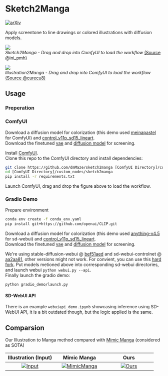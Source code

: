 # Sketch2Manga

[![arXiv](https://img.shields.io/badge/arXiv-2403.08266-<COLOR>)](https://arxiv.org/abs/2403.08266)

Apply screentone to line drawings or colored illustrations with diffusion models.

<p float="center">
  <img src="https://github.com/dmMaze/sketch2manga/assets/51270320/85098012-68d8-471f-b8ed-0476d856cce5" />
  <br>
    <em>Sketch2Manga - Drag and drop into ComfyUI to load the workflow </em>
  <a href="https://twitter.com/ini_pmh/status/715578786830417921/photo/1">(Source @ini_pmh)</a>
</p>

<p float="center">
  <img src="https://github.com/dmMaze/sketch2manga/assets/51270320/ecaf6632-e108-4a8d-9e7e-8882bdb2e620" />
  <br>
    <em>Illustration2Manga - Drag and drop into ComfyUI to load the workflow </em>
  <a href="https://danbooru.donmai.us/posts/5493050">(Source @curecu8)</a>
</p>




## Usage

### Preperation

### ComfyUI

Download a diffusion model for colorization (this demo used [meinapastel](https://civitai.com/models/11866/meinapastel) for ComfyUI) and [control_v11p_sd15_lineart](https://huggingface.co/lllyasviel/ControlNet-v1-1/blob/main/control_v11p_sd15_lineart.pth).  
Download the finetuned [vae](https://huggingface.co/dreMaz/sketch2manga/blob/main/vae/mangatone_default.ckpt) and [diffusion model](https://huggingface.co/dreMaz/sketch2manga/blob/main/mangatone.ckpt) for screening.

Install [ComfyUI](https://github.com/comfyanonymous/ComfyUI).  
Clone this repo to the ComfyUI directory and install dependencies:
``` bash
git clone https://github.com/dmMaze/sketch2manga [ComfyUI Directory]/custom_nodes/sketch2manga
cd [ComfyUI Directory]/custom_nodes/sketch2manga 
pip install -r requirements.txt
```
Launch ComfyUI, drag and drop the figure above to load the workflow.


### Gradio Demo

Prepare environment
```  bash
conda env create -f conda_env.yaml
pip install git+https://github.com/openai/CLIP.git
```

Download a diffusion model for colorization (this demo used [anything-v4.5](https://huggingface.co/ckpt/anything-v4.5-vae-swapped/tree/main) for sd-webui) and [control_v11p_sd15_lineart](https://huggingface.co/lllyasviel/ControlNet-v1-1/blob/main/control_v11p_sd15_lineart.pth).  
Download the finetuned [vae](https://huggingface.co/dreMaz/sketch2manga/blob/main/vae/mangatone_default.ckpt) and [diffusion model](https://huggingface.co/dreMaz/sketch2manga/blob/main/mangatone.ckpt) for screening.  

We're using stable-diffusion-webui @ [bef51aed](https://github.com/AUTOMATIC1111/stable-diffusion-webui/commit/bef51aed032c0aaa5cfd80445bc4cf0d85b408b5) and sd-webui-controlnet @ [aa2aa81](https://github.com/Mikubill/sd-webui-controlnet/commit/aa2aa812e86a1f47ef360572888d66027d640f60), other versions might not work. For convient, you can use this [hard fork](https://github.com/dmMaze/stable-diffusion-webui-with-controlnet).  Put models metioned above into corresponding sd-webui directories, and launch webui ```python webui.py --api```.  
Finally launch the gradio demo:  
```
python gradio_demo/launch.py
```

#### SD-WebUI API
There is an example ```webuiapi_demo.ipynb``` showcasing inference using SD-WebUI API, it is a bit outdated though, but the logic applied is the same.

## Comparsion
Our Illustration to Manga method compared with [Mimic Manga](https://lllyasviel.github.io/MangaFilter/) (considered as SOTA)
<table>
  <thead>
    <tr>
      <th align="center" width="33%">Illustration (Input)</th>
      <th align="center" width="33%">Mimic Manga</th>
      <th align="center" width="33%">Ours</th>
    </tr>
  </thead>
  <tbody>
    <tr>
      <td align="center" >
        <a href="https://github.com/dmMaze/sketch2manga/assets/51270320/50977ee7-d1a6-4fa0-a0b3-7cbb22b4b317">
          <img alt="Input" src="https://github.com/dmMaze/sketch2manga/assets/51270320/50977ee7-d1a6-4fa0-a0b3-7cbb22b4b317" />
        </a>
      </td>
      <td align="center">
        <a href="https://github.com/dmMaze/sketch2manga/assets/51270320/75704188-3d2e-4358-8142-f17ecdf06c84">
          <img alt="MimicManga" src="https://github.com/dmMaze/sketch2manga/assets/51270320/75704188-3d2e-4358-8142-f17ecdf06c84" />
        </a>
      </td>
      <td align="center" >
        <a href="https://github.com/dmMaze/sketch2manga/assets/51270320/2ad2947d-aaf9-428e-bace-d33a3b9679e3">
          <img alt="Ours" src="https://github.com/dmMaze/sketch2manga/assets/51270320/2ad2947d-aaf9-428e-bace-d33a3b9679e3" />
        </a>
      </td>
    </tr>
  </tbody>
</table>



